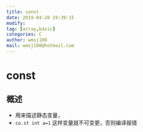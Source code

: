 ```yaml
---
title: const
date: 2019-04-28 19:39:15	
modify: 
tag: [array,basic]
categories: C
author: wmsj100
mail: wmsj100@hotmail.com
---
```


# const

## 概述
- 用来描述静态变量，
- `co.st int a=1` 这样变量就不可变更，否则编译报错
